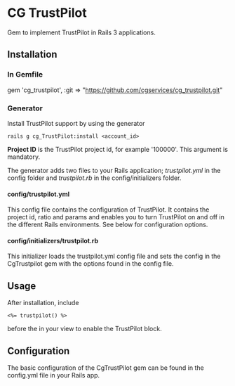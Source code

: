 # CG TrustPilot
Gem to implement TrustPilot in Rails 3 applications.

## Installation
### In Gemfile
gem 'cg_trustpilot', :git => "https://github.com/cgservices/cg_trustpilot.git"

### Generator
Install TrustPilot support by using the generator

    rails g cg_TrustPilot:install <account_id>

**Project ID** is the TrustPilot project id, for example '100000'. This argument is mandatory.

The generator adds two files to your Rails application; *trustpilot.yml* in the config folder and *trustpilot.rb* in the config/initializers folder.

#### config/trustpilot.yml
This config file contains the configuration of TrustPilot. It contains the project id, ratio and params and enables you to turn TrustPilot on and off in the different Rails environments. See below for configuration options.

#### config/initializers/trustpilot.rb
This initializer loads the trustpilot.yml config file and sets the config in the CgTrustpilot gem with the options found in the config file.

## Usage
After installation, include

    <%= trustpilot() %>

before the in your view to enable the TrustPilot block.

## Configuration
The basic configuration of the CgTrustPilot gem can be found in the config.yml file in your Rails app.
